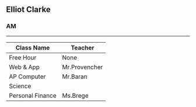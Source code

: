 

## Elliot Clarke
### AM
------------------------------------------
| Class Name       | Teacher             |
|------------------|---------------------|
| Free Hour        | None                |
| Web & App        | Mr.Provencher       |
| AP Computer      | Mr.Baran            |
| Science          |                     |
| Personal Finance | Ms.Brege            |

